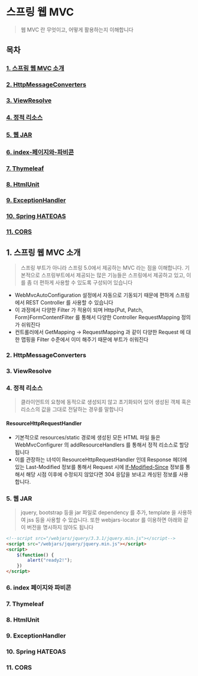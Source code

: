 # 스프링 웹 MVC
> 웹 MVC 란 무엇이고, 어떻게 활용하는지 이해합니다

## 목차
### [1. 스프링 웹 MVC 소개](#1-스프링-웹-MVC-소개)
### [2. HttpMessageConverters](#2-HttpMessageConverters)
### [3. ViewResolve](#3-ViewResolve)
### [4. 정적 리소스](#4-정적-리소스)
### [5. 웹 JAR](5-웹-JAR)
### [6. index-페이지와-파비콘](6-index-페이지와-파비콘)
### [7. Thymeleaf](7-Thymeleaf)
### [8. HtmlUnit](8-HtmlUnit)
### [9. ExceptionHandler](9-ExceptionHandler)
### [10. Spring HATEOAS](10-Spring-HATEOAS)
### [11. CORS](11-CORS)

## 1. 스프링 웹 MVC 소개
> 스프링 부트가 아니라 스프링 5.0에서 제공하는 MVC 라는 점을 이해합니다.
> 기본적으로 스프링부트에서 제공되는 많은 기능들은 스프링에서 제공하고 있고, 이를 좀 더 편하게 사용할 수 있도록 구성되어 있습니다

* WebMvcAutoConfiguration 설정에서 자동으로 기동되기 때문에 편하게 스프링에서 REST Controller 를 사용할 수 있습니다
* 이 과정에서 다양한 Filter 가 적용이 되며 Http{Put, Patch, Form}FormContentFilter 를 통해서 다양한 Controller RequestMapping 정의가 쉬워진다
* 컨트롤러에서 GetMapping -> RequestMapping 과 같이 다양한 Request 에 대한 맵핑을 Filter 수준에서 이미 해주기 때문에 부트가 쉬워진다

### 2. HttpMessageConverters

### 3. ViewResolve

### 4. 정적 리소스
> 클라이언트의 요청에 동적으로 생성되지 않고 초기화되어 있어 생성된 객체 혹은 리소스의 값을 그대로 전달하는 경우를 말합니다

#### ResourceHttpRequestHandler
* 기본적으로 resources/static 경로에 생성된 모든 HTML 파일 들은 WebMvcConfigurer 의 addResourceHandlers 를 통해서 정적 리소스로 할당됩니다
* 이를 관장하는 녀석이 ResourceHttpRequestHandler 인데 Response 헤더에 있는 Last-Modified 정보를 통해서 Request 시에 [If-Modified-Since](https://itstory.tk/entry/Spring-MVC-LastModified-IfModifiedSince-%EC%BA%90%EC%8B%9C-%EC%84%A4%EC%A0%95) 정보를 통해서 해당 시점 이후에 수정되지 않았다면 304 응답을 보내고 캐싱된 정보를 사용합니다.

### 5. 웹 JAR
> jquery, bootstrap 등을 jar 파일로 dependency 를 추가, template 을 사용하여 jss 등을 사용할 수 있습니다. 또한 webjars-locator 를 이용하면 아래와 같이 버전을 명시하지 않아도 됩니다
```html
<!--script src="/webjars/jquery/3.3.1/jquery.min.js"></script-->
<script src="/webjars/jquery/jquery.min.js"></script>
<script>
    $(function() {
        alert("ready2!");
    })
</script>
```

### 6. index 페이지와 파비콘

### 7. Thymeleaf

### 8. HtmlUnit

### 9. ExceptionHandler

### 10. Spring HATEOAS

### 11. CORS
